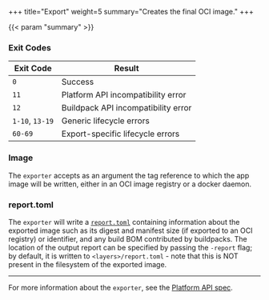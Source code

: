 +++
title="Export"
weight=5
summary="Creates the final OCI image."
+++

{{< param "summary" >}}

### Exit Codes

| Exit Code       | Result|
|-----------------|-------|
| `0`             | Success
| `11`            | Platform API incompatibility error
| `12`            | Buildpack API incompatibility error
| `1-10`, `13-19` | Generic lifecycle errors
| `60-69`         |  Export-specific lifecycle errors


### Image

The `exporter` accepts as an argument the tag reference to which the app image will be written, either in an OCI image registry or a docker daemon.

### report.toml

The `exporter` will write a [`report.toml`](https://github.com/buildpacks/spec/blob/main/platform.md#reporttoml-toml) containing information about the exported image such as its digest and manifest size (if exported to an OCI registry) or identifier, and any build BOM contributed by buildpacks. The location of the output report can be specified by passing the `-report` flag; by default, it is written to `<layers>/report.toml` - note that this is NOT present in the filesystem of the exported image.

***

For more information about the `exporter`, see the [Platform API spec](https://github.com/buildpacks/spec/blob/main/platform.md#exporter).
